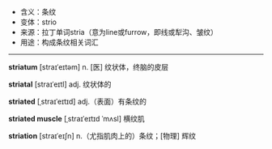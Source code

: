 - <span class="definition">含义：条纹</span>
- <span class="definition">变体：strio</span>
- <span class="definition">来源：拉丁单词stria（意为line或furrow，即线或犁沟、皱纹）</span>
- <span class="definition">用途：构成条纹相关词汇</span>

---

<span class="vocabulary">**striatum**</span> [straɪˈeɪtəm] n. [医] 纹状体，终脑的皮层

<span class="vocabulary">**striatal**</span> [straɪˈeɪtl] adj. 纹状体的

<span class="vocabulary">**striated**</span> [ˌstraɪˈeɪtɪd] adj.（表面）有条纹的

<span class="vocabulary">**striated muscle**</span> [ˌstraɪˈeɪtɪd ˈmʌsl] 横纹肌

<span class="vocabulary">**striation**</span> [straɪˈeɪʃn] n.（尤指肌肉上的）条纹；[物理] 辉纹
